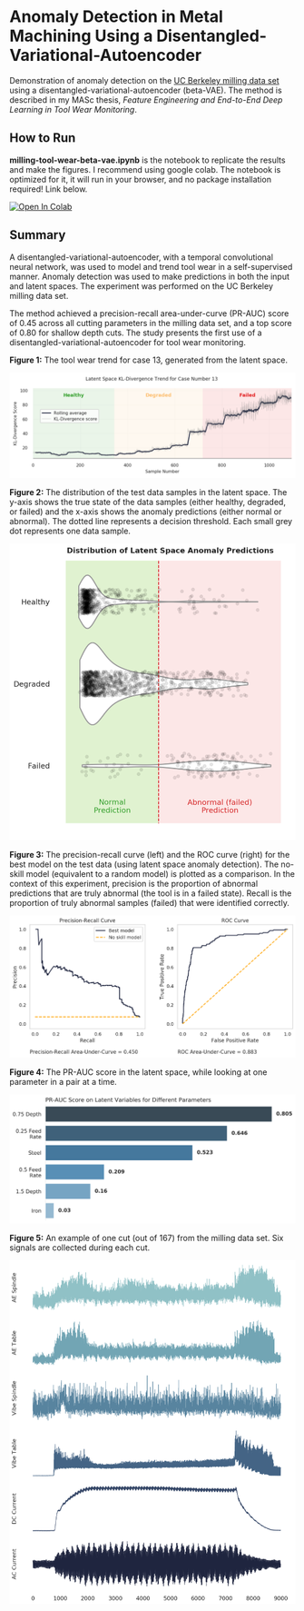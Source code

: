 # Anomaly Detection in Metal Machining Using a Disentangled-Variational-Autoencoder
Demonstration of anomaly detection on the [UC Berkeley milling data set](https://ti.arc.nasa.gov/tech/dash/groups/pcoe/prognostic-data-repository/) using a disentangled-variational-autoencoder (beta-VAE). The method is described in my MASc thesis, *Feature Engineering and End-to-End Deep Learning in Tool Wear Monitoring*.

## How to Run
**milling-tool-wear-beta-vae.ipynb** is the notebook to replicate the results and make the figures. I recommend using google colab. The notebook is optimized for it, it will run in your browser, and no package installation required! Link below.

[![Open In Colab](https://colab.research.google.com/assets/colab-badge.svg)](https://colab.research.google.com/github/tvhahn/ml-tool-wear/blob/master/milling-tool-wear-beta-vae.ipynb)

## Summary
A disentangled-variational-autoencoder, with a temporal convolutional neural network, was used to model and trend tool wear in a self-supervised manner. Anomaly detection was used to make predictions in both the input and latent spaces. The experiment was performed on the UC Berkeley milling data set. 

The method achieved a precision-recall area-under-curve (PR-AUC) score of 0.45 across all cutting parameters in the milling data set, and a top score of 0.80 for shallow depth cuts. The study presents the first use of a disentangled-variational-autoencoder for tool wear monitoring.

**Figure 1:** The tool wear trend for case 13, generated from the latent space.

![Latent Space KL-Divergence Trend on Case 13](images/latent_space_recon_case_13_150dpi_3.png)

**Figure 2:** The distribution of the test data samples in the latent space. The y-axis shows the true state of the data samples (either healthy, degraded, or failed) and the x-axis shows the anomaly predictions (either normal or abnormal). The dotted line represents a decision threshold. Each small grey dot represents one data sample.

<p align="center">
    <img src="images/dist_latent_lowres.png" width="600">
</p>

**Figure 3:** The precision-recall curve (left) and the ROC curve (right) for the best model on the test data (using latent space anomaly detection). The no-skill model (equivalent to a random model) is plotted as a comparison. In the context of this experiment, precision is the proportion of abnormal predictions that are truly abnormal (the tool is in a failed state). Recall is the proportion of truly abnormal samples (failed) that were identified correctly.

<p align="center">
    <img src="images/prauc_lowres.png">
</p>

**Figure 4:** The PR-AUC score in the latent space, while looking at one parameter in a pair at a time.

<p align="center">
    <img src="images/prauc_params_1_600dpi.png" width="700">
</p>


**Figure 5:** An example of one cut (out of 167) from the milling data set. Six signals are collected during each cut.

<p align="center">
    <img src="images/cut_145_300dpi.png" width="800">
</p>
